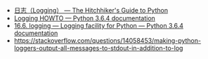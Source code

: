 - [日志（Logging） — The Hitchhiker's Guide to Python](http://pythonguidecn.readthedocs.io/zh/latest/writing/logging.html)
- [Logging HOWTO — Python 3.6.4 documentation](https://docs.python.org/3.6/howto/logging.html)
- [16.6. logging — Logging facility for Python — Python 3.6.4 documentation](https://docs.python.org/3.6/library/logging.html)
- https://stackoverflow.com/questions/14058453/making-python-loggers-output-all-messages-to-stdout-in-addition-to-log
